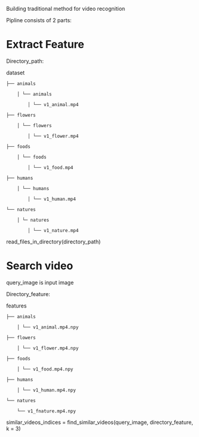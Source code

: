 Building traditional method for video recognition

Pipline consists of 2 parts:

# Extract Feature

Directory_path:

dataset

    ├── animals

        │ └── animals

            │ └── v1_animal.mp4

    ├── flowers

        │ └── flowers

            │ └── v1_flower.mp4

    ├── foods

        │ └── foods

            │ └── v1_food.mp4

    ├── humans

        │ └── humans

            │ └── v1_human.mp4

    └── natures

        │ └─ natures

            │ └── v1_nature.mp4

read_files_in_directory(directory_path)

# Search video

query_image is input image

Directory_feature:

features

    ├── animals

        │ └── v1_animal.mp4.npy

    ├── flowers

        │ └── v1_flower.mp4.npy

    ├── foods

        │ └── v1_food.mp4.npy

    ├── humans

        │ └── v1_human.mp4.npy

    └── natures

        └── v1_fnature.mp4.npy

similar_videos_indices = find_similar_videos(query_image, directory_feature, k = 3)
